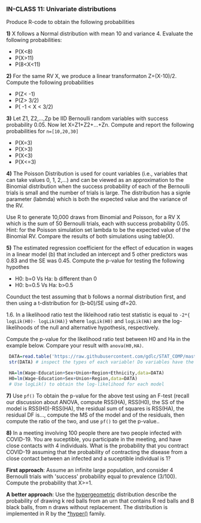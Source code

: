 ### IN-CLASS 11: Univariate distributions

Produce R-code to obtain the following probabilities

**1)** X follows a Normal distribution with mean 10 and variance 4. Evaluate the following probabilities:
   - P(X<8)
   - P(X>11)
   - P(8<X<11)

**2)** For the same RV X, we produce a linear transformaton Z=(X-10)/2. Compute the following probabilities
   - P(Z< -1)
   - P(Z> 3/2)
   - P( -1 < X < 3/2)
   
**3)** Let Z1, Z2,...,Zp be IID Bernoulli random variables with success probability 0.05. Now let X=Z1+Z2+...+Zn. Compute and report the following probabilities for `n=[10,20,30]`

  - P(X=3)
  - P(X>3)
  - P(X<3)
  - P(X<=3)

**4)** The Poisson Distribution is used for count variables (i.e., variables that can take values 0, 1, 2,...) and can be viewed as an 
approximation to the Binomial distribution when the success probability of each of the Bernoulli trials is small and the number of trials is large. 
The distribution has a signle parameter (labmda) which is both the expected value and the variance of the RV. 

Use R to generate 10,000 draws from Binomial and Poisson, for a RV X which is the sum of 50 Bernoulli trials, each with success probability 0.05. Hint: for the Poisson simulation set lambda to be the expected value of the Binomial RV.
Compare the results of both simulations using table(X).

**5)** The estimated regression coefficient for the effect of education in wages in a linear model (b) that included an intercept and 5 other predictors was 0.83 and the SE was 0.45. Compute the p-value for testing the following hypothes

   - H0: b=0 Vs Ha: b different than 0
   - H0: b=0.5 Vs Ha: b>0.5
   
Counduct the test assuming that b follows a normal distribution first, and then using a t-distribution for (b-b0)/SE using df=20.

1.6. In a likelihood ratio test the likleihood ratio test statistic is equal to `-2*{ logLik(H0)- logLik(HA)}` where 
`logLik(H0)` and
`logLik(HA)` are the log-likelihoods of the null and alternative hypothesis, respectively.

Compute the p-value for the likelihood ratio test between H0 and Ha in the example below. Compare your result with `anova(H0,HA)`.

```r
 DATA=read.table('https://raw.githubusercontent.com/gdlc/STAT_COMP/master/wages.txt',header=TRUE)
 str(DATA) # inspect the types of each variable! Do variables have the correct type?

 HA=lm(Wage~Education+Sex+Union+Region+Ethnicity,data=DATA)
 H0=lm(Wage~Education+Sex+Union+Region,data=DATA)
 # Use logLik() to obtain the log-likelihood for each model
```

**7)** Use `pf()` To obtain the p-value for the above test using an F-test (recall our discussion about ANOVA, compute RSS(HA), RSS(H0), the SS of the model is RSS(H0)-RSS(HA), the residual sum of squares is RSS(HA), the residual DF is..., compute the MS of the model and of the residuals, then compute the ratio of the two, and use `pf()` to get the p-value..


**8)** In a meeting involving 100 people there are two people infected with COVID-19. You are suceptible, you participate in the meeting, and have close contacts with 4 individuals. What is the probability that you contract  COVID-19 assuming that the probability of contracting the disease from a close contact between an infected and a suceptible individual is 1?

**First approach**: Assume an infinite large population, and consider 4 Bernoulli trials with 'success' probability equal to prevalence (3/100). Compute the probability that X>=1.

**A better approach**: Use the [hypergeometric](https://en.wikipedia.org/wiki/Hypergeometric_distribution) distribution describe the probability of drawing k red balls from an urn that contains R red balls and B black balls, from n draws without replacement. The distribution is implemented in R by the [\*hyper()](https://stat.ethz.ch/R-manual/R-devel/library/stats/html/Hypergeometric.html) family.



